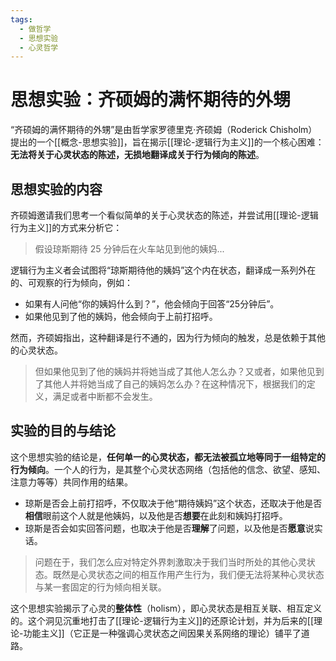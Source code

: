 ```yaml
---
tags:
  - 做哲学
  - 思想实验
  - 心灵哲学
---
```


# 思想实验：齐硕姆的满怀期待的外甥

“齐硕姆的满怀期待的外甥”是由哲学家罗德里克·齐硕姆（Roderick Chisholm）提出的一个[[概念-思想实验]]，旨在揭示[[理论-逻辑行为主义]]的一个核心困难：**无法将关于心灵状态的陈述，无损地翻译成关于行为倾向的陈述**。

## 思想实验的内容

齐硕姆邀请我们思考一个看似简单的关于心灵状态的陈述，并尝试用[[理论-逻辑行为主义]]的方式来分析它：

> 假设琼斯期待 25 分钟后在火车站见到他的姨妈...

逻辑行为主义者会试图将“琼斯期待他的姨妈”这个内在状态，翻译成一系列外在的、可观察的行为倾向，例如：
*   如果有人问他“你的姨妈什么到？”，他会倾向于回答“25分钟后”。
*   如果他见到了他的姨妈，他会倾向于上前打招呼。

然而，齐硕姆指出，这种翻译是行不通的，因为行为倾向的触发，总是依赖于其他的心灵状态。

> 但如果他见到了他的姨妈并将她当成了其他人怎么办？又或者，如果他见到了其他人并将她当成了自己的姨妈怎么办？在这种情况下，根据我们的定义，满足或者中断都不会发生。

## 实验的目的与结论

这个思想实验的结论是，**任何单一的心灵状态，都无法被孤立地等同于一组特定的行为倾向**。一个人的行为，是其整个心灵状态网络（包括他的信念、欲望、感知、注意力等等）共同作用的结果。

*   琼斯是否会上前打招呼，不仅取决于他“期待姨妈”这个状态，还取决于他是否**相信**眼前这个人就是他姨妈，以及他是否**想要**在此刻和姨妈打招呼。
*   琼斯是否会如实回答问题，也取决于他是否**理解**了问题，以及他是否**愿意**说实话。

> 问题在于，我们怎么应对特定外界刺激取决于我们当时所处的其他心灵状态。既然是心灵状态之间的相互作用产生行为，我们便无法将某种心灵状态与某一套固定的行为倾向相关联。

这个思想实验揭示了心灵的**整体性**（holism），即心灵状态是相互关联、相互定义的。这个洞见沉重地打击了[[理论-逻辑行为主义]]的还原论计划，并为后来的[[理论-功能主义]]（它正是一种强调心灵状态之间因果关系网络的理论）铺平了道路。
